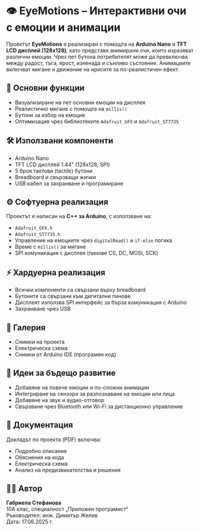 # 👁️ EyeMotions – Интерактивни очи с емоции и анимации

Проектът **EyeMotions** е реализиран с помощта на **Arduino Nano** и **TFT LCD дисплей (128x128)**, като представя анимирани очи, които изразяват различни емоции. Чрез пет бутона потребителят може да превключва между радост, тъга, ярост, изненада и сънливо състояние. Анимациите включват мигане и движение на ирисите за по-реалистичен ефект.

## 🧠 Основни функции

- Визуализиране на пет основни емоции на дисплея
- Реалистично мигане с помощта на `millis()`
- Бутони за избор на емоция
- Оптимизация чрез библиотеките `Adafruit_GFX` и `Adafruit_ST7735`

## 🛠️ Използвани компоненти

- Arduino Nano
- TFT LCD дисплей 1.44" (128x128, SPI)
- 5 броя тактови (tactile) бутони
- Breadboard и свързващи жички
- USB кабел за захранване и програмиране

## ⚙️ Софтуерна реализация

Проектът е написан на **C++ за Arduino**, с използване на:
- `Adafruit_GFX.h`
- `Adafruit_ST7735.h`
- Управление на емоциите чрез `digitalRead()` и `if-else` логика
- Време с `millis()` за мигане
- SPI комуникация с дисплея (пинове CS, DC, MOSI, SCK)

## ⚡ Хардуерна реализация

- Всички компоненти са свързани върху breadboard
- Бутоните са свързани към дигитални пинове
- Дисплеят използва SPI интерфейс за бърза комуникация с Arduino
- Захранване чрез USB

## 📸 Галерия

- Снимки на проекта
- Електрическа схема
- Снимки от Arduino IDE (програмен код)

## 🚀 Идеи за бъдещо развитие

- Добавяне на повече емоции и по-сложни анимации
- Интегриране на сензори за разпознаване на емоции или лица
- Добавяне на звук и аудио-отговор
- Свързване чрез Bluetooth или Wi-Fi за дистанционно управление

## 📄 Документация

Докладът по проекта (PDF) включва:
- Подробно описание
- Обяснения на кода
- Електрическа схема
- Анализ на предизвикателства и решения

## 👩‍💻 Автор

**Габриела Стефанова**  
10А клас, специалност „Приложен програмист“  
Ръководител: инж. Димитър Желев  
Дата: 17.06.2025 г.

